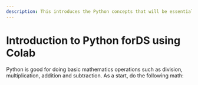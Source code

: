```yaml
---
description: This introduces the Python concepts that will be essential for data science
---
```


# Introduction to Python forDS using Colab

Python is good for doing basic mathematics operations such as division, multiplication, addition and subtraction. As a start, do the following math:



